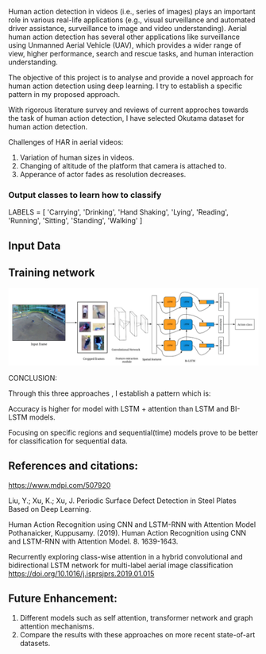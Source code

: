 Human action detection in videos (i.e., series of images) plays an important role in various real-life applications (e.g., visual surveillance and automated driver assistance, surveillance to image and video understanding). Aerial human action detection has several other applications like surveillance using Unmanned Aerial Vehicle (UAV), which provides a wider range of view, higher performance, search and rescue tasks, and human interaction understanding.

The objective of this project is to analyse and provide a novel approach for human action detection using deep learning. I try to establish a specific pattern in my proposed approach.

With rigorous literature survey and reviews of current approches towards the task of human action detection, I have selected Okutama dataset for human action detection.

Challenges of HAR in aerial videos:

1) Variation of human sizes in videos.
2) Changing of altitude of the platform that camera is attached to.
3) Apperance of actor fades as resolution decreases.

### Output classes to learn how to classify
LABELS = [
'Carrying',
'Drinking',
'Hand Shaking',
'Lying',
'Reading',
'Running',
'Sitting',
'Standing',
'Walking'
]

## Input Data


## Training network
![alt text](https://github.com/AnshDesai/HAR-on-Okutama-Dataset/blob/master/network.png)


CONCLUSION:

Through this three approaches , I establish a pattern which is:

Accuracy is higher for model with LSTM + attention than LSTM and BI-LSTM models.

Focusing on specific regions and sequential(time) models prove to be better for classification for sequential data.

## References and citations:

https://www.mdpi.com/507920

Liu, Y.; Xu, K.; Xu, J. Periodic Surface Defect Detection in Steel Plates Based on Deep Learning.

Human Action Recognition using CNN and LSTM-RNN with Attention Model Pothanaicker, Kuppusamy. (2019). Human Action Recognition using CNN and LSTM-RNN with Attention Model. 8. 1639-1643.

Recurrently exploring class-wise attention in a hybrid convolutional and bidirectional LSTM network for multi-label aerial image classification https://doi.org/10.1016/j.isprsjprs.2019.01.015

## Future Enhancement:

1) Different models such as self attention, transformer network and graph attention mechanisms.
2) Compare the results with these approaches on more recent state-of-art datasets.

